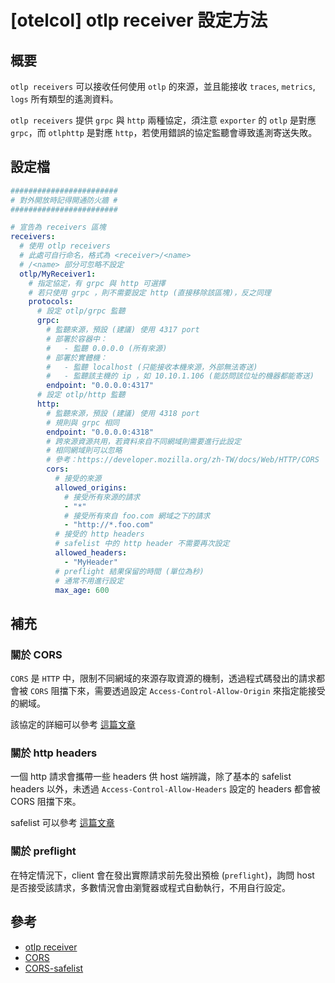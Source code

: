 # [otelcol] otlp receiver 設定方法
## 概要
`otlp receivers` 可以接收任何使用 `otlp` 的來源，並且能接收 `traces`, `metrics`, `logs` 所有類型的遙測資料。

`otlp receivers` 提供 `grpc` 與 `http` 兩種協定，須注意 `exporter` 的 `otlp` 是對應 `grpc`，而 `otlphttp` 是對應 `http`，若使用錯誤的協定監聽會導致遙測寄送失敗。

## 設定檔
```yml
########################
# 對外開放時記得開通防火牆 #
########################

# 宣告為 receivers 區塊
receivers:
  # 使用 otlp receivers
  # 此處可自行命名，格式為 <receiver>/<name>
  # /<name> 部分可忽略不設定
  otlp/MyReceiver1:
    # 指定協定，有 grpc 與 http 可選擇
    # 若只使用 grpc ，則不需要設定 http (直接移除該區塊)，反之同理
    protocols:
      # 設定 otlp/grpc 監聽
      grpc:
        # 監聽來源，預設 (建議) 使用 4317 port 
        # 部署於容器中：
        #   - 監聽 0.0.0.0 (所有來源)
        # 部署於實體機：
        #   - 監聽 localhost (只能接收本機來源，外部無法寄送)
        #   - 監聽該主機的 ip ，如 10.10.1.106 (能訪問該位址的機器都能寄送)
        endpoint: "0.0.0.0:4317"
      # 設定 otlp/http 監聽
      http:
        # 監聽來源，預設 (建議) 使用 4318 port 
        # 規則與 grpc 相同
        endpoint: "0.0.0.0:4318"
        # 跨來源資源共用，若資料來自不同網域則需要進行此設定
        # 相同網域則可以忽略
        # 參考：https://developer.mozilla.org/zh-TW/docs/Web/HTTP/CORS
        cors:
          # 接受的來源
          allowed_origins:
            # 接受所有來源的請求
            - "*"
            # 接受所有來自 foo.com 網域之下的請求
            - "http://*.foo.com"
          # 接受的 http headers
          # safelist 中的 http header 不需要再次設定
          allowed_headers:
            - "MyHeader"
          # preflight 結果保留的時間 (單位為秒)
          # 通常不用進行設定
          max_age: 600
```

## 補充
### 關於 CORS
`CORS` 是 `HTTP` 中，限制不同網域的來源存取資源的機制，透過程式碼發出的請求都會被 `CORS` 阻擋下來，需要透過設定 `Access-Control-Allow-Origin` 來指定能接受的網域。

該協定的詳細可以參考 [這篇文章][CORS]

### 關於 http headers
一個 http 請求會攜帶一些 headers 供 host 端辨識，除了基本的 safelist headers 以外，未透過 `Access-Control-Allow-Headers` 設定的 headers 都會被 CORS 阻擋下來。

safelist 可以參考 [這篇文章][CORS-safelist]

### 關於 preflight
在特定情況下，client 會在發出實際請求前先發出預檢 (`preflight`)，詢問 host 是否接受該請求，多數情況會由瀏覽器或程式自動執行，不用自行設定。

## 參考
- [otlp receiver]
- [CORS]
- [CORS-safelist]


[otlp receiver]: https://github.com/open-telemetry/opentelemetry-collector/tree/main/receiver/otlpreceiver
[CORS]: https://developer.mozilla.org/zh-TW/docs/Web/HTTP/CORS
[CORS-safelist]: https://developer.mozilla.org/en-US/docs/Glossary/CORS-safelisted_request_header